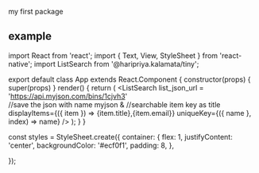 my first package



example
-------

import React from 'react';
import { Text, View, StyleSheet } from 'react-native';
import ListSearch from '@haripriya.kalamata/tiny';

export default class App extends React.Component {
   constructor(props) {
    super(props)
  }
render() {
    return (
      <View style={styles.container}>
          <ListSearch 
             list_json_url = 'https://api.myjson.com/bins/1cjvh3'                  
                              //save the json with name myjson & 
                              //searchable item key as title
             displayItems={({ item }) => <Text>{item.title},{item.email}</Text>}
             uniqueKey={({ name }, index) => name} 
          />
      </View>
    );
  }
}

const styles = StyleSheet.create({
  container: {
    flex: 1,
    justifyContent: 'center',
    backgroundColor: '#ecf0f1',
    padding: 8,
  },

});


